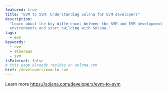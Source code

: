 ```yaml
---
featured: true
title: "EVM to SVM: Understanding Solana for EVM developers"
description:
  "Learn about the key differences between the SVM and EVM development
  environments and start building with Solana."
tags:
  - evm
keywords:
  - evm
  - ethereum
  - svm
isExternal: false
# this page already resides on solana.com
href: /developers/evm-to-svm
---
```


Learn more https://solana.com/developers/evm-to-svm
